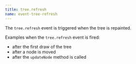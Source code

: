 ```yaml
---
title: tree.refresh
name: event-tree-refresh
---
```


The `tree.refresh` event is triggered when the tree is repainted.

Examples when the `tree.refresh` event is fired:

-   after the first draw of the tree
-   after a node is moved
-   after the `updateNode` method is called
